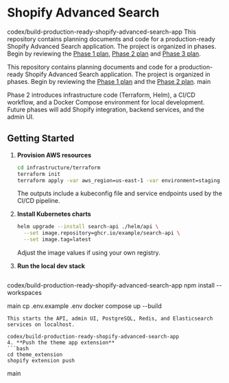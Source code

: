 # Shopify Advanced Search

codex/build-production-ready-shopify-advanced-search-app
This repository contains planning documents and code for a production-ready Shopify Advanced Search application. The project is organized in phases. Begin by reviewing the [Phase 1 plan](docs/phase1_plan.md), [Phase 2 plan](docs/phase2_plan.md) and [Phase 3 plan](docs/phase3_plan.md).

This repository contains planning documents and code for a production-ready Shopify Advanced Search application. The project is organized in phases. Begin by reviewing the [Phase 1 plan](docs/phase1_plan.md) and the [Phase 2 plan](docs/phase2_plan.md).
main

Phase 2 introduces infrastructure code (Terraform, Helm), a CI/CD workflow, and a Docker Compose environment for local development. Future phases will add Shopify integration, backend services, and the admin UI.

## Getting Started

1. **Provision AWS resources**
   ```bash
   cd infrastructure/terraform
   terraform init
   terraform apply -var aws_region=us-east-1 -var environment=staging
   ```
   The outputs include a kubeconfig file and service endpoints used by the CI/CD pipeline.

2. **Install Kubernetes charts**
   ```bash
   helm upgrade --install search-api ./helm/api \
     --set image.repository=ghcr.io/example/search-api \
     --set image.tag=latest
   ```
   Adjust the image values if using your own registry.

3. **Run the local dev stack**
   ```bash
codex/build-production-ready-shopify-advanced-search-app
   npm install --workspaces

main
   cp .env.example .env
   docker compose up --build
   ```
   This starts the API, admin UI, PostgreSQL, Redis, and Elasticsearch services on localhost.

codex/build-production-ready-shopify-advanced-search-app
4. **Push the theme app extension**
   ```bash
   cd theme_extension
   shopify extension push
   ```

main
